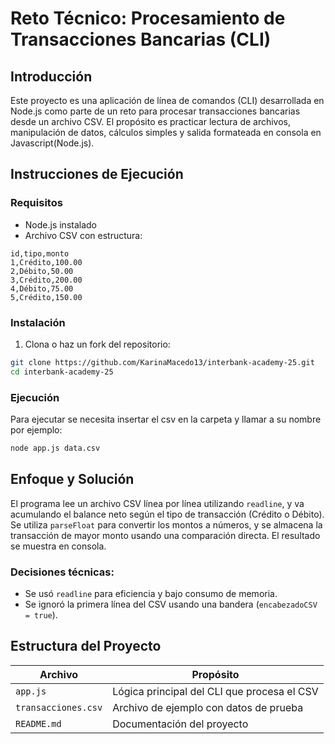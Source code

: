 # Reto Técnico: Procesamiento de Transacciones Bancarias (CLI)

## Introducción
Este proyecto es una aplicación de línea de comandos (CLI) desarrollada en Node.js como parte de un reto para procesar transacciones bancarias desde un archivo CSV. El propósito es practicar lectura de archivos, manipulación de datos, cálculos simples y salida formateada en consola en Javascript(Node.js).

## Instrucciones de Ejecución
### Requisitos
- Node.js instalado
- Archivo CSV con estructura:
```csv
id,tipo,monto
1,Crédito,100.00
2,Débito,50.00
3,Crédito,200.00
4,Débito,75.00
5,Crédito,150.00
```

### Instalación

1. Clona o haz un fork del repositorio:
```bash
git clone https://github.com/KarinaMacedo13/interbank-academy-25.git
cd interbank-academy-25
```

### Ejecución

Para ejecutar se necesita insertar el csv en la carpeta y llamar a su nombre por ejemplo:

```bash
node app.js data.csv
```

## Enfoque y Solución
El programa lee un archivo CSV línea por línea utilizando `readline`, y va acumulando el balance neto según el tipo de transacción (Crédito o Débito). Se utiliza `parseFloat` para convertir los montos a números, y se almacena la transacción de mayor monto usando una comparación directa. El resultado se muestra en consola.

### Decisiones técnicas:
- Se usó `readline` para eficiencia y bajo consumo de memoria.
- Se ignoró la primera línea del CSV usando una bandera (`encabezadoCSV = true`).

## Estructura del Proyecto

| Archivo               | Propósito |
|----------------------|-----------|
| `app.js`             | Lógica principal del CLI que procesa el CSV |
| `transacciones.csv`  | Archivo de ejemplo con datos de prueba |
| `README.md`          | Documentación del proyecto |
